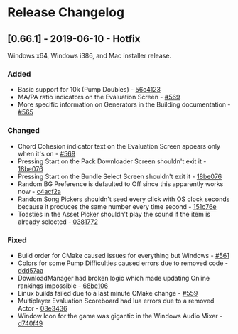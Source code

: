 # Release Changelog


## [0.66.1] - 2019-06-10 - Hotfix

Windows x64, Windows i386, and Mac installer release.

### Added
- Basic support for 10k (Pump Doubles) - [56c4123](../../commit/56c4123f29eb4dee941f3d69db528bcd6e027df1)
- MA/PA ratio indicators on the Evaluation Screen - [#569](../../pull/569)
- More specific information on Generators in the Building documentation - [#565](../../pull/565)
### Changed
- Chord Cohesion indicator text on the Evaluation Screen appears only when it's on - [#569](../../pull/569)
- Pressing Start on the Pack Downloader Screen shouldn't exit it - [18be076](../../commit/18be076d7698e054a1ebacab81c62b87ab467c42)
- Pressing Start on the Bundle Select Screen shouldn't exit it - [18be076](../../commit/18be076d7698e054a1ebacab81c62b87ab467c42)
- Random BG Preference is defaulted to Off since this apparently works now - [c4acf2a](../../commit/c4acf2a52edf2841ceb26f424e5959282289feb0)
- Random Song Pickers shouldn't seed every click with OS clock seconds because it produces the same number every time second - [151c76e](../../commit/151c76e6f9dd4a87c2bcf6df9d8c6a075150783b)
- Toasties in the Asset Picker shouldn't play the sound if the item is already selected - [0381772](../../commit/0381772cfa0c0588e21d339dccba03de9ec2e3ce)
### Fixed
- Build order for CMake caused issues for everything but Windows - [#561](../../pull/561)
- Colors for some Pump Difficulties caused errors due to removed code - [ddd57aa](../../commit/ddd57aab828152033ecc7f40a19c67571c7197a7)
- DownloadManager had broken logic which made updating Online rankings impossible - [68be106](../../commit/68be106bf14bdebe4b416b5abfe500fce3c3b61c)
- Linux builds failed due to a last minute CMake change - [#559](../../pull/559)
- Multiplayer Evaluation Scoreboard had lua errors due to a removed Actor - [03e3436](../../commit/03e3436e0b74b988b4b1081d193db342ca4bea46)
- Window Icon for the game was gigantic in the Windows Audio Mixer - [d740f49](../../commit/d740f499ea444943d58fbf5802639ead0da02379)
